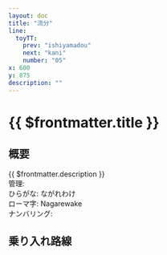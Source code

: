 ```yaml
---
layout: doc
title: "流分"
line:
  toyTT:
    prev: "ishiyamadou"
    next: "kani"
    number: "05"
x: 600
y: 875
description: ""
---
```



# {{ $frontmatter.title }} <ViewinMap />
<!-- ![駅の写真の説明](駅の写真のURL) -->

<Family />

## 概要
{{ $frontmatter.description }}  
管理:   
ひらがな: ながれわけ  
ローマ字: Nagarewake  
ナンバリング: <Numberling />

## 乗り入れ路線
<LineInfo />